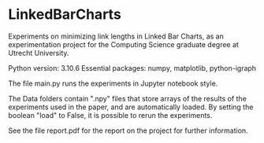 # LinkedBarCharts
Experiments on minimizing link lengths in Linked Bar Charts, as an experimentation project for the Computing Science graduate degree at Utrecht University.

Python version: 3.10.6
Essential packages: numpy, matplotlib, python-igraph

The file main.py runs the experiments in Jupyter notebook style.

The Data folders contain ".npy" files that store arrays of the results of the experiments used in the paper,
and are automatically loaded. By setting the boolean "load" to False, it is possible to rerun the experiments.

See the file report.pdf for the report on the project for further information.
